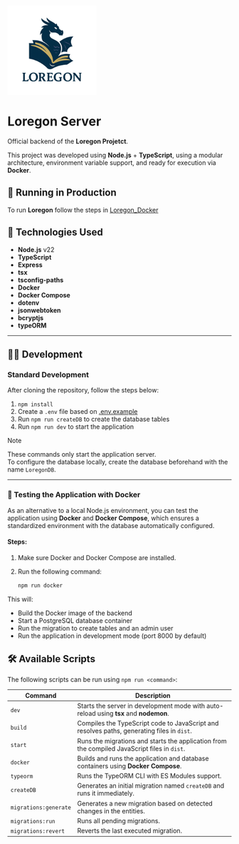 <img src="https://raw.githubusercontent.com/FelpsDevilla/Loregon_Server/refs/heads/main/public/Logo.png" alt="MDN" width="200px"/>

# Loregon Server

Official backend of the **Loregon Projetct**.

This project was developed using **Node.js** + **TypeScript**, using a modular architecture, environment variable support, and ready for execution via **Docker**.

## 🚀 Running in Production

To run **Loregon** follow the steps in [Loregon_Docker](https://github.com/FelpsDevilla/Loregon_Docker)

## :toolbox: Technologies Used

- **Node.js** v22
- **TypeScript**
- **Express**
- **tsx**
- **tsconfig-paths**
- **Docker**
- **Docker Compose**
- **dotenv**
- **jsonwebtoken**
- **bcryptjs**
- **typeORM**

---

## :technologist: Development

### Standard Development

After cloning the repository, follow the steps below:

1. `npm install`
2. Create a `.env` file based on [.env.example](.env.example)
3. Run `npm run createDB` to create the database tables
4. Run `npm run dev` to start the application

> [!NOTE]  
> These commands only start the application server.  
> To configure the database locally, create the database beforehand with the name `LoregonDB`.

---

### 🐳 Testing the Application with Docker

As an alternative to a local Node.js environment, you can test the application using **Docker** and **Docker Compose**, which ensures a standardized environment with the database automatically configured.

#### Steps:

1. Make sure Docker and Docker Compose are installed.
2. Run the following command:

   ```bash
   npm run docker
   ```

This will:

- Build the Docker image of the backend
- Start a PostgreSQL database container
- Run the migration to create tables and an admin user
- Run the application in development mode (port 8000 by default)

## 🛠️ Available Scripts

The following scripts can be run using `npm run <command>`:

| Command               | Description                                                                                  |
| --------------------- | -------------------------------------------------------------------------------------------- |
| `dev`                 | Starts the server in development mode with auto-reload using **tsx** and **nodemon**.        |
| `build`               | Compiles the TypeScript code to JavaScript and resolves paths, generating files in `dist`.   |
| `start`               | Runs the migrations and starts the application from the compiled JavaScript files in `dist`. |
| `docker`              | Builds and runs the application and database containers using **Docker Compose**.            |
| `typeorm`             | Runs the TypeORM CLI with ES Modules support.                                                |
| `createDB`            | Generates an initial migration named `createDB` and runs it immediately.                     |
| `migrations:generate` | Generates a new migration based on detected changes in the entities.                         |
| `migrations:run`      | Runs all pending migrations.                                                                 |
| `migrations:revert`   | Reverts the last executed migration.                                                         |
